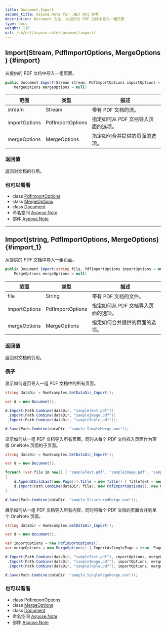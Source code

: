```yaml
---
title: Document.Import
second_title: Aspose.Note for .NET API 参考
description: Document 方法. 从提供的 PDF 文档中导入一组页面
type: docs
weight: 110
url: /zh/net/aspose.note/document/import/
---
```

## Import(Stream, PdfImportOptions, MergeOptions) {#import}

从提供的 PDF 文档中导入一组页面。

```csharp
public Document Import(Stream stream, PdfImportOptions importOptions = null, 
    MergeOptions mergeOptions = null)
```

| 范围 | 类型 | 描述 |
| --- | --- | --- |
| stream | Stream | 带有 PDF 文档的流。 |
| importOptions | PdfImportOptions | 指定如何从 PDF 文档导入页面的选项。 |
| mergeOptions | MergeOptions | 指定如何合并提供的页面的选项。 |

### 返回值

返回对文档的引用。

### 也可以看看

* class [PdfImportOptions](../../../aspose.note.importing/pdfimportoptions/)
* class [MergeOptions](../../mergeoptions/)
* class [Document](../)
* 命名空间 [Aspose.Note](../../document/)
* 部件 [Aspose.Note](../../../)

---

## Import(string, PdfImportOptions, MergeOptions) {#import_1}

从提供的 PDF 文档中导入一组页面。

```csharp
public Document Import(string file, PdfImportOptions importOptions = null, 
    MergeOptions mergeOptions = null)
```

| 范围 | 类型 | 描述 |
| --- | --- | --- |
| file | String | 带有 PDF 文档的文件。 |
| importOptions | PdfImportOptions | 指定如何从 PDF 文档导入页面的选项。 |
| mergeOptions | MergeOptions | 指定如何合并提供的页面的选项。 |

### 返回值

返回对文档的引用。

### 例子

显示如何逐页导入一组 PDF 文档中的所有页面。

```csharp
string dataDir = RunExamples.GetDataDir_Import();

var d = new Document();

d.Import(Path.Combine(dataDir, "sampleText.pdf"))
 .Import(Path.Combine(dataDir, "sampleImage.pdf"))
 .Import(Path.Combine(dataDir, "sampleTable.pdf"));

d.Save(Path.Combine(dataDir, "sample_SimpleMerge.one"));
```

显示如何从一组 PDF 文档导入所有页面，同时从每个 PDF 文档插入页面作为顶级 OneNote 页面的子页面。

```csharp
string dataDir = RunExamples.GetDataDir_Import();

var d = new Document();

foreach (var file in new[] { "sampleText.pdf", "sampleImage.pdf", "sampleTable.pdf" })
{
    d.AppendChildLast(new Page()).Title = new Title() { TitleText = new RichText() { ParagraphStyle = ParagraphStyle.Default }.Append(file) };
    d.Import(Path.Combine(dataDir, file), new PdfImportOptions(), new MergeOptions() { InsertAt = int.MaxValue, InsertAsChild = true });
}

d.Save(Path.Combine(dataDir, "sample_StructuredMerge.one"));
```

展示如何从一组 PDF 文档导入所有内容，同时将每个 PDF 文档的页面合并到单个 OneNote 页面。

```csharp
string dataDir = RunExamples.GetDataDir_Import();

var d = new Document();

var importOptions = new PdfImportOptions();
var mergeOptions = new MergeOptions() { ImportAsSinglePage = true, PageSpacing = 100 };

d.Import(Path.Combine(dataDir, "sampleText.pdf"), importOptions, mergeOptions)
 .Import(Path.Combine(dataDir, "sampleImage.pdf"), importOptions, mergeOptions)
 .Import(Path.Combine(dataDir, "sampleTable.pdf"), importOptions, mergeOptions);

d.Save(Path.Combine(dataDir, "sample_SinglePageMerge.one"));
```

### 也可以看看

* class [PdfImportOptions](../../../aspose.note.importing/pdfimportoptions/)
* class [MergeOptions](../../mergeoptions/)
* class [Document](../)
* 命名空间 [Aspose.Note](../../document/)
* 部件 [Aspose.Note](../../../)


